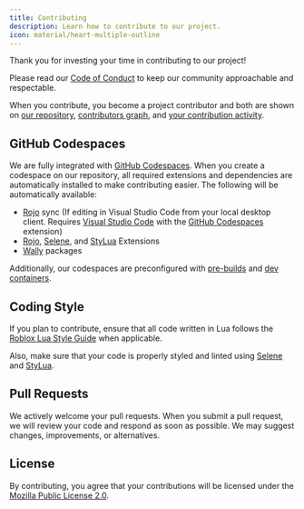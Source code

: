 ```yaml
---
title: Contributing
description: Learn how to contribute to our project.
icon: material/heart-multiple-outline
---
```


Thank you for investing your time in contributing to our project!

Please read our [Code of Conduct](https://github.com/RyanLua/Satchel#coc-ov-file) to keep our community approachable and respectable.

When you contribute, you become a project contributor and both are shown on [our repository](https://github.com/RyanLua/Satchel), [contributors graph](https://github.com/RyanLua/Satchel/graphs/contributors), and [your contribution activity](https://docs.github.com/en/account-and-profile/setting-up-and-managing-your-github-profile/managing-contribution-settings-on-your-profile/viewing-contributions-on-your-profile#contribution-activity).

## GitHub Codespaces

We are fully integrated with [GitHub Codespaces](https://docs.github.com/en/codespaces). When you create a codespace on our repository, all required extensions and dependencies are automatically installed to make contributing easier. The following will be automatically available:

* [Rojo](https://github.com/rojo-rbx/rojo) sync (If editing in Visual Studio Code from your local desktop client. Requires [Visual Studio Code](https://code.visualstudio.com/download/) with the [GitHub Codespaces](https://marketplace.visualstudio.com/items?itemName=GitHub.codespaces) extension)
* [Rojo](https://github.com/rojo-rbx/rojo), [Selene](https://github.com/Kampfkarren/selene), and [StyLua](https://github.com/JohnnyMorganz/StyLua) Extensions
* [Wally](https://github.com/UpliftGames/wally/) packages

Additionally, our codespaces are preconfigured with [pre-builds](https://docs.github.com/en/codespaces/prebuilding-your-codespaces/about-github-codespaces-prebuilds) and [dev containers](https://docs.github.com/en/codespaces/setting-up-your-project-for-codespaces/adding-a-dev-container-configuration/introduction-to-dev-containers).

## Coding Style

If you plan to contribute, ensure that all code written in Lua follows the [Roblox Lua Style Guide](https://roblox.github.io/lua-style-guide/) when applicable.

Also, make sure that your code is properly styled and linted using [Selene](https://github.com/Kampfkarren/selene) and [StyLua](https://github.com/JohnnyMorganz/StyLua).

## Pull Requests

We actively welcome your pull requests. When you submit a pull request, we will review your code and respond as soon as possible. We may suggest changes, improvements, or alternatives.

## License

By contributing, you agree that your contributions will be licensed under the [Mozilla Public License 2.0](http://mozilla.org/MPL/2.0/).
